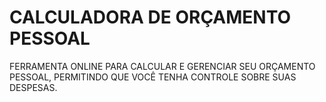# CALCULADORA DE ORÇAMENTO PESSOAL
FERRAMENTA ONLINE PARA CALCULAR E GERENCIAR SEU ORÇAMENTO PESSOAL, PERMITINDO QUE VOCÊ TENHA CONTROLE SOBRE SUAS DESPESAS.
 
